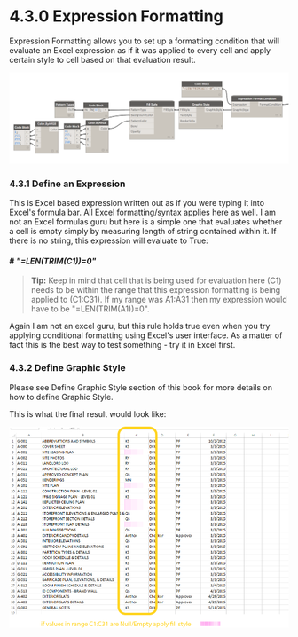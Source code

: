 # 4.3.0 Expression Formatting

Expression Formatting allows you to set up a formatting condition that will evaluate an Excel expression as if it was applied to every cell and apply certain style to cell based on that evaluation result. 

![](expressionFormatting1.png)

### 4.3.1 Define an Expression

This is Excel based expression written out as if you were typing it into Excel's formula bar. All Excel formatting/syntax applies here as well. I am not an Excel formulas guru but here is a simple one that evaluates whether a cell is empty simply by measuring length of string contained within it. If there is no string, this expression will evaluate to True:

#### # *"=LEN(TRIM(C1))=0"*

<blockquote>
<p><b>Tip:</b> Keep in mind that cell that is being used for evaluation here (C1) needs to be within the range that this expression formatting is being applied to (C1:C31). If my range was A1:A31 then my expression would have to be "=LEN(TRIM(A1))=0". </p>
</blockquote>

Again I am not an excel guru, but this rule holds true even when you try applying conditional formatting using Excel's user interface. As a matter of fact this is the best way to test something - try it in Excel first. 

### 4.3.2 Define Graphic Style

Please see Define Graphic Style section of this book for more details on how to define Graphic Style. 

This is what the final result would look like:

![](expressionFormatting2.png)

